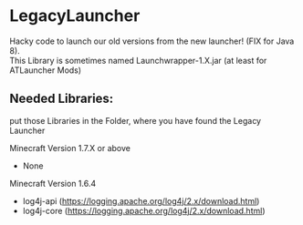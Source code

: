 # LegacyLauncher
Hacky code to launch our old versions from the new launcher! (FIX for Java 8). <br>
This Library is sometimes named Launchwrapper-1.X.jar (at least for ATLauncher Mods)

Needed Libraries:
------------------
put those Libraries in the Folder, where you have found the Legacy Launcher

Minecraft Version 1.7.X or above
- None

Minecraft Version 1.6.4
- log4j-api (https://logging.apache.org/log4j/2.x/download.html)
- log4j-core (https://logging.apache.org/log4j/2.x/download.html)
